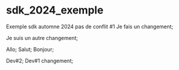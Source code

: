 # sdk_2024_exemple
Exemple sdk automne 2024
pas de conflit #1
Je fais un changement;

Je suis un autre changement;

Allo;
Salut;
Bonjour;

Dev#2;
Dev#1 changement;